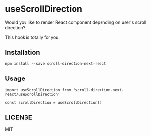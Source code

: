 # useScrollDirection

Would you like to render React component depending on user's scroll direction?

This hook is totally for you.

## Installation
    npm install --save scroll-direction-next-react
## Usage
    import useScrollDirection from 'scroll-direction-next-react/useScrollDirection'

    const scrollDirection = useScrollDirection()
## LICENSE
MIT
